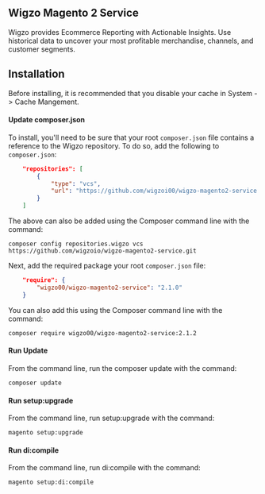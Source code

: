 ## Wigzo Magento 2 Service

Wigzo provides Ecommerce Reporting with Actionable Insights.  Use historical data to uncover your most profitable merchandise, channels, and customer segments.

## Installation

Before installing, it is recommended that you disable your cache in System -> Cache Mangement.

#### Update composer.json
To install, you'll need to be sure that your root `composer.json` file contains a reference to the Wigzo repository.  To do so, add the following to `composer.json`:

```json
    "repositories": [
        {
            "type": "vcs",                                                                                                              
            "url": "https://github.com/wigzoi00/wigzo-magento2-service.git"
        }
    ]
```

The above can also be added using the Composer command line with the command:

    composer config repositories.wigzo vcs https://github.com/wigzoio/wigzo-magento2-service.git

Next, add the required package your root `composer.json` file:

```json
    "require": {
        "wigzo00/wigzo-magento2-service": "2.1.0"
    }
```

You can also add this using the Composer command line with the command:

    composer require wigzo00/wigzo-magento2-service:2.1.2

#### Run Update
From the command line, run the composer update with the command:

    composer update

#### Run setup:upgrade
From the command line, run setup:upgrade with the command:

    magento setup:upgrade

#### Run di:compile
From the command line, run di:compile with the command:

    magento setup:di:compile
